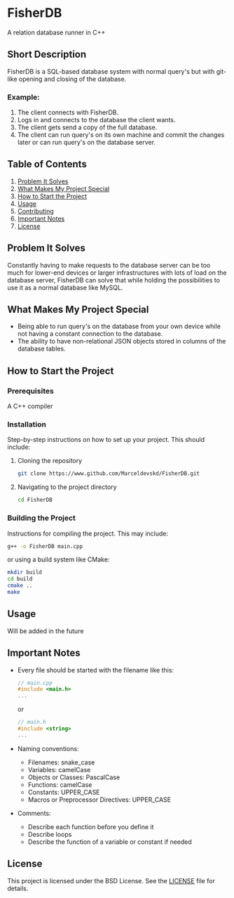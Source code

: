 # FisherDB

A relation database runner in C++

## Short Description

FisherDB is a SQL-based database system with normal query's but with git-like opening and closing of the database.

### Example:

1. The client connects with FisherDB.
2. Logs in and connects to the database the client wants.
3. The client gets send a copy of the full database.
4. The client can run query's on its own machine and commit the changes later or can run query's on the database server.

## Table of Contents

1. [Problem It Solves](#problem-it-solves)
2. [What Makes My Project Special](#what-makes-my-project-special)
3. [How to Start the Project](#how-to-start-the-project)
4. [Usage](#usage)
5. [Contributing](#contributing)
6. [Important Notes](#important-notes)
7. [License](#license)

## Problem It Solves

Constantly having to make requests to the database server can be too much for lower-end devices or larger infrastructures with lots of load on the database server, FisherDB can solve that while holding the possibilities to use it as a normal database like MySQL.

## What Makes My Project Special

- Being able to run query's on the database from your own device while not having a constant connection to the database.
- The ability to have non-relational JSON objects stored in columns of the database tables.

## How to Start the Project

### Prerequisites

A C++ compiler

### Installation

Step-by-step instructions on how to set up your project. This should include:
1. Cloning the repository
   ```sh
   git clone https://www.github.com/Marceldevskd/FisherDB.git
   ```
2. Navigating to the project directory
   ```sh
   cd FisherDB
   ```

### Building the Project

Instructions for compiling the project. This may include:
```sh
g++ -o FisherDB main.cpp
```
or using a build system like CMake:
```sh
mkdir build
cd build
cmake ..
make
```

## Usage

Will be added in the future

## Important Notes

- Every file should be started with the filename like this:
  ```cpp
  // main.cpp
  #include <main.h>
  ...
  ```
  or
  ```cpp
  // main.h
  #include <string>
  ...
  ```

- Naming conventions:
    - Filenames: snake_case
    - Variables: camelCase
    - Objects or Classes: PascalCase
    - Functions: camelCase
    - Constants: UPPER_CASE
    - Macros or Preprocessor Directives: UPPER_CASE

- Comments:
    - Describe each function before you define it
    - Describe loops
    - Describe the function of a variable or constant if needed

## License

This project is licensed under the BSD License. See the [LICENSE](LICENSE) file for details.
